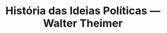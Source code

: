 ---
ref: sol-030-0003
title: "História das Ideias Políticas — Walter Theimer"
author_name: ["Sebastião Rodrigues"]
publisher: ["Arcádia"]
year: "y1970"
origin: ["Portugal"]
formats: [book, book-cover]
disciplines: [graphic-design]
tags:
layout: artifact
status: ["scan"]
published: false
int_published: false
image_count:
date_added: 2023-06-16
batch:
---